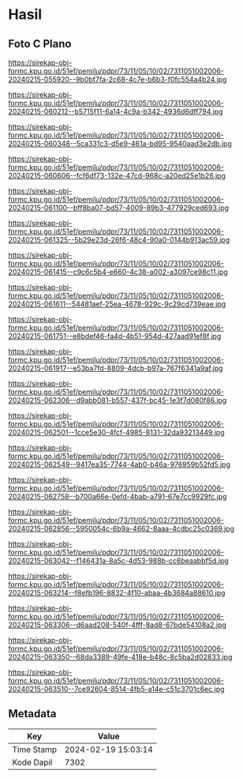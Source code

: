 # Hasil

## Foto C Plano

https://sirekap-obj-formc.kpu.go.id/51ef/pemilu/pdpr/73/11/05/10/02/7311051002006-20240215-055920--9b0bf7fa-2c68-4c7e-b6b3-f0fc554a4b24.jpg

https://sirekap-obj-formc.kpu.go.id/51ef/pemilu/pdpr/73/11/05/10/02/7311051002006-20240215-060212--b5715f11-6a14-4c9a-b342-4936d6dff794.jpg

https://sirekap-obj-formc.kpu.go.id/51ef/pemilu/pdpr/73/11/05/10/02/7311051002006-20240215-060348--5ca331c3-d5e9-461a-bd95-9540aad3e2db.jpg

https://sirekap-obj-formc.kpu.go.id/51ef/pemilu/pdpr/73/11/05/10/02/7311051002006-20240215-060606--fcf6df73-132e-47cd-968c-a20ed25e1b26.jpg

https://sirekap-obj-formc.kpu.go.id/51ef/pemilu/pdpr/73/11/05/10/02/7311051002006-20240215-061100--bff8ba07-bd57-4009-89b3-477929ced693.jpg

https://sirekap-obj-formc.kpu.go.id/51ef/pemilu/pdpr/73/11/05/10/02/7311051002006-20240215-061325--5b29e23d-26f6-48c4-90a0-0144b913ac59.jpg

https://sirekap-obj-formc.kpu.go.id/51ef/pemilu/pdpr/73/11/05/10/02/7311051002006-20240215-061415--c9c6c5b4-e660-4c38-a002-a3097ce98c11.jpg

https://sirekap-obj-formc.kpu.go.id/51ef/pemilu/pdpr/73/11/05/10/02/7311051002006-20240215-061611--54481aef-25ea-4678-929c-9c29cd739eae.jpg

https://sirekap-obj-formc.kpu.go.id/51ef/pemilu/pdpr/73/11/05/10/02/7311051002006-20240215-061751--e8bdef46-fa4d-4b51-954d-427aad91ef8f.jpg

https://sirekap-obj-formc.kpu.go.id/51ef/pemilu/pdpr/73/11/05/10/02/7311051002006-20240215-061917--e53ba7fd-8809-4dcb-b97a-767f6341a9af.jpg

https://sirekap-obj-formc.kpu.go.id/51ef/pemilu/pdpr/73/11/05/10/02/7311051002006-20240215-062306--d9abb081-b557-437f-bc45-1e3f7d080f86.jpg

https://sirekap-obj-formc.kpu.go.id/51ef/pemilu/pdpr/73/11/05/10/02/7311051002006-20240215-062501--1cce5e30-4fcf-4985-8131-32da93213449.jpg

https://sirekap-obj-formc.kpu.go.id/51ef/pemilu/pdpr/73/11/05/10/02/7311051002006-20240215-062549--9417ea35-7744-4ab0-b46a-976959b52fd5.jpg

https://sirekap-obj-formc.kpu.go.id/51ef/pemilu/pdpr/73/11/05/10/02/7311051002006-20240215-062758--b700a66e-0efd-4bab-a791-67e7cc9929fc.jpg

https://sirekap-obj-formc.kpu.go.id/51ef/pemilu/pdpr/73/11/05/10/02/7311051002006-20240215-062856--5950054c-6b9a-4662-8aaa-4cdbc25c0369.jpg

https://sirekap-obj-formc.kpu.go.id/51ef/pemilu/pdpr/73/11/05/10/02/7311051002006-20240215-063042--f146431a-8a5c-4d53-988b-cc6beaabbf5d.jpg

https://sirekap-obj-formc.kpu.go.id/51ef/pemilu/pdpr/73/11/05/10/02/7311051002006-20240215-063214--f8efb196-8832-4f10-abaa-4b3684a88610.jpg

https://sirekap-obj-formc.kpu.go.id/51ef/pemilu/pdpr/73/11/05/10/02/7311051002006-20240215-063306--d6aad208-540f-4fff-8ad8-67bde54108a2.jpg

https://sirekap-obj-formc.kpu.go.id/51ef/pemilu/pdpr/73/11/05/10/02/7311051002006-20240215-063350--68da3389-49fe-418e-b48c-8c5ba2d02833.jpg

https://sirekap-obj-formc.kpu.go.id/51ef/pemilu/pdpr/73/11/05/10/02/7311051002006-20240215-063510--7ce92604-8514-4fb5-a14e-c51c3701c6ec.jpg


## Metadata

| Key        | Value               |
| ---------- | ------------------- |
| Time Stamp | 2024-02-19 15:03:14 |
| Kode Dapil | 7302                |



